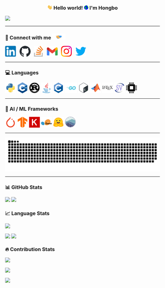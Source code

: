 <h3 align="center">
  <img src="assets/hi.gif" height="16" alt="wave"/> Hello world! <img src="assets/earth.gif" width="14" alt="earth"/> I'm Hongbo
</h3>

[//]: # (![]&#40;https://img.shields.io/github/followers/hongbozheng?label=Follow&style=social&#41;)

[//]: # (![]&#40;https://img.shields.io/badge/last_updated-May.12.2025-informational&#41;)

![](https://komarev.com/ghpvc/?username=hongbozheng&color=FFA500&style=flat&abbreviated=true)

---

### 🤝 Connect with me <img src="assets/handshake.gif" height="20px">

[<img src="assets/linkedin.svg" alt="linkedin logo" height="35">](https://www.linkedin.com/in/hongbo-zheng-b088581b6/)&nbsp;&nbsp;
[<img src="assets/github.svg" alt="github logo" height="35">](https://github.com/hongbozheng)&nbsp;&nbsp;
[<img src="assets/stackoverflow.svg" alt="stackoverflow logo" height="35">]()&nbsp;&nbsp;
[<img src="assets/gmail.svg" alt="gmail logo" height="35">](mailto:hongbozheng1003@gmail.com)&nbsp;&nbsp;
[<img src="assets/instagram.svg" alt="instagram logo" height="35">]()&nbsp;&nbsp;
[<img src="assets/twitter.svg" alt="twitter logo" height="35">]()&nbsp;&nbsp;

---

### 💻 Languages

[//]: # (https://github.com/alexandresanlim/Badges4-README.md-Profile)

<p align="left">
  <img src="assets/python.svg" alt="Python" height="35"/>
  <img src="assets/cpp.svg" alt="C++" height="35"/>
  <img src="assets/rust.svg" alt="Rust" height="35"/>
  <img src="assets/java.svg" alt="Java" height="35"/>
  <img src="assets/c.svg" alt="C" height="35"/>
  <img src="assets/go.svg" alt="Go" height="35"/>
  <img src="assets/bash.svg" alt="Bash" height="35"/>
  <img src="assets/matlab.svg" alt="MATLAB" height="35"/>
  <img src="assets/latex.svg" alt="LaTeX" height="35"/>
  <img src="assets/systemverilog.svg" alt="SystemVerilog" height="35"/>
  <img src="assets/vhdl.svg" alt="VHDL" height="35"/>
</p>

---

### 🧠 AI / ML Frameworks

<p align="left">
  <img src="assets/pytorch.svg" alt="PyTorch" height="35"/>
  <img src="assets/tensorflow.svg" alt="TensorFlow" height="35"/>
  <img src="assets/keras.svg" alt="Keras" height="35"/>
  <img src="assets/scikit-learn.svg" alt="Scikit-learn" height="35"/>
  <img src="assets/huggingface.svg" alt="Hugging Face" height="35"/>
  <img src="assets/seaborn.svg" alt="Seaborn" height="35"/>
</p>

---

<picture>
  <source media="(prefers-color-scheme: dark)" srcset="https://raw.githubusercontent.com/hongbozheng/hongbozheng/output/github-snake-dark.svg" />
  <source media="(prefers-color-scheme: light)" srcset="https://raw.githubusercontent.com/hongbozheng/hongbozheng/output/github-snake.svg" />
  <img alt="github-snake" src="https://raw.githubusercontent.com/hongbozheng/hongbozheng/output/github-snake.svg" />
</picture>

---

### 📊 GitHub Stats

[//]: # (https://github.com/anuraghazra/github-readme-stats/tree/master)
![](https://github-readme-stats-hongbozhengs-projects.vercel.app/api?username=hongbozheng&show_icons=true&include_all_commits=true&title_color=FFC0CB&text_color=00FFFF&icon_color=FFA500&bg_color=000000)
![](http://github-profile-summary-cards-hongbozhengs-projects.vercel.app/api/cards/stats?username=hongbozheng&theme=omni)

### 📈 Language Stats

![](https://github-readme-stats-hongbozhengs-projects.vercel.app/api/top-langs/?username=hongbozheng&layout=compact&title_color=FFC0CB&text_color=00FFFF&icon_color=FFA500&bg_color=000000&hide=Jupyter%20Notebook,SystemVerilog,Verilog,HTML,Makefile,PHP,Assembly)

![](https://github-profile-summary-cards.vercel.app/api/cards/repos-per-language?username=hongbozheng&theme=omni&exclude=SystemVerilog,Verilog,HTML,Makefile,PHP,Assembly)
![](https://github-profile-summary-cards.vercel.app/api/cards/most-commit-language?username=hongbozheng&theme=omni&exclude=SystemVerilog,Verilog,HTML,Makefile,PHP,Assembly)

### 🔥 Contribution Stats

[//]: # (https://github.com/DenverCoder1/github-readme-streak-stats/tree/main)
![](https://github-readme-streak-stats-hongbozhengs-projects.vercel.app?user=hongbozheng&background=000000&ring=FFC0CB&fire=FFA500&currStreakNum=00FFFF&sideNums=00FFFF&currStreakLabel=FFA500&sideLabels=FFA500&dates=FFC0CB&date_format=M%20j[%2C%20Y]&card_width=495)

[//]: # (https://github.com/vn7n24fzkq/github-profile-summary-cards)
![](https://github-profile-summary-cards.vercel.app/api/cards/profile-details?username=hongbozheng&theme=omni)

![](http://github-profile-summary-cards-hongbozhengs-projects.vercel.app/api/cards/productive-time?username=hongbozheng&theme=omni&utcOffset=-5)
